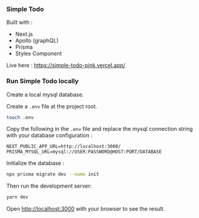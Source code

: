 ### Simple Todo

Built with :

- Next.js
- Apollo (graphQL)
- Prisma
- Styles Component

Live here : https://simple-todo-pink.vercel.app/

### Run Simple Todo locally

Create a local mysql database.

Create a `.env` file at the project root.

```bash
touch .env
```

Copy the following in the `.env` file and replace the mysql connection string with your database configuration :

```text
NEXT_PUBLIC_APP_URL=http://localhost:3000/
PRISMA_MYSQL_URL=mysql://USER:PASSWORD@HOST:PORT/DATABASE
```

Initialize the database :

```bash
npx prisma migrate dev --name init
```

Then run the development server:

```bash
yarn dev
```

Open [http://localhost:3000](http://localhost:3000) with your browser to see the result.
